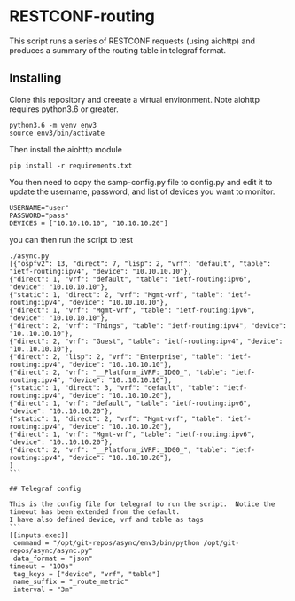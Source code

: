 # RESTCONF-routing
This script runs a series of RESTCONF requests (using aiohttp) and produces a summary of the routing table in telegraf format.

## Installing
Clone this repository and creeate a virtual environment.  Note aiohttp requires python3.6 or greater.

```buildoutcfg
python3.6 -m venv env3
source env3/bin/activate
```
Then install the aiohttp module
```buildoutcfg
pip install -r requirements.txt
```

You then need to copy the samp-config.py file to config.py and edit it to update the username, password, and list 
of devices you want to monitor.

```buildoutcfg
USERNAME="user"
PASSWORD="pass"
DEVICES = ["10.10.10.10", "10.10.10.20"]
```

you can then run the script to test
````buildoutcfg
./async.py 
[{"ospfv2": 13, "direct": 7, "lisp": 2, "vrf": "default", "table": "ietf-routing:ipv4", "device": "10.10.10.10"}, 
{"direct": 1, "vrf": "default", "table": "ietf-routing:ipv6", "device": "10.10.10.10"}, 
{"static": 1, "direct": 2, "vrf": "Mgmt-vrf", "table": "ietf-routing:ipv4", "device": "10.10.10.10"}, 
{"direct": 1, "vrf": "Mgmt-vrf", "table": "ietf-routing:ipv6", "device": "10.10.10.10"}, 
{"direct": 2, "vrf": "Things", "table": "ietf-routing:ipv4", "device": "10..10.10.10"}, 
{"direct": 2, "vrf": "Guest", "table": "ietf-routing:ipv4", "device": "10..10.10.10"}, 
{"direct": 2, "lisp": 2, "vrf": "Enterprise", "table": "ietf-routing:ipv4", "device": "10..10.10.10"}, 
{"direct": 2, "vrf": "__Platform_iVRF:_ID00_", "table": "ietf-routing:ipv4", "device": "10..10.10.10"}, 
{"static": 1, "direct": 3, "vrf": "default", "table": "ietf-routing:ipv4", "device": "10..10.10.20"}, 
{"direct": 1, "vrf": "default", "table": "ietf-routing:ipv6", "device": "10..10.10.20"}, 
{"static": 1, "direct": 2, "vrf": "Mgmt-vrf", "table": "ietf-routing:ipv4", "device": "10..10.10.20"}, 
{"direct": 1, "vrf": "Mgmt-vrf", "table": "ietf-routing:ipv6", "device": "10..10.10.20"}, 
{"direct": 2, "vrf": "__Platform_iVRF:_ID00_", "table": "ietf-routing:ipv4", "device": "10..10.10.20"}, 
]
```

## Telegraf config

This is the config file for telegraf to run the script.  Notice the timeout has been extended from the default.
I have also defined device, vrf and table as tags
```
[[inputs.exec]]
 command = "/opt/git-repos/async/env3/bin/python /opt/git-repos/async/async.py"
 data_format = "json"
timeout = "100s"
 tag_keys = ["device", "vrf", "table"]
 name_suffix = "_route_metric"
 interval = "3m"